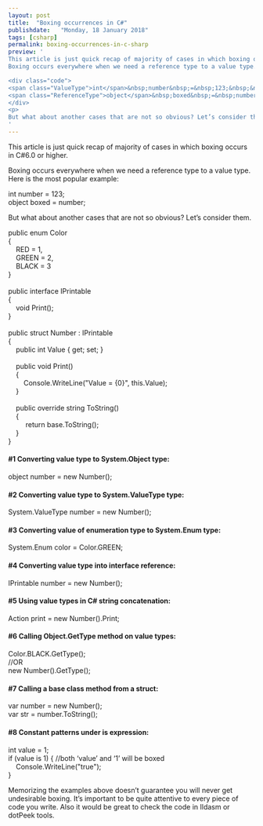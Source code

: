 ```yaml
---
layout: post
title:  "Boxing occurrences in C#"
publishdate:   "Monday, 18 January 2018"
tags: [csharp]
permalink: boxing-occurrences-in-c-sharp
preview: '
This article is just quick recap of majority of cases in which boxing occurs in C# 6.0 or higher.
Boxing occurs everywhere when we need a reference type to a value type. Here is the most popular example:

<div class="code">
<span class="ValueType">int</span>&nbsp;number&nbsp;=&nbsp;123;&nbsp;&nbsp;<br />
<span class="ReferenceType">object</span>&nbsp;boxed&nbsp;=&nbsp;number;
</div>
<p>
But what about another cases that are not so obvious? Let’s consider them.</p>
'
---
```


<p>
  This article is just quick recap of majority of cases in which boxing occurs in C#6.0 or higher.
</p>

<p>
Boxing occurs everywhere when we need a reference type to a value type. Here is the most popular example:  
</p>

<div class="code">
<span class="ValueType">int</span>&nbsp;number&nbsp;=&nbsp;123;&nbsp;&nbsp;<br />
<span class="ReferenceType">object</span>&nbsp;boxed&nbsp;=&nbsp;number;
</div>

<p>
  But what about another cases that are not so obvious? Let’s consider them.
 </p>

  <div class="code">
<span class="Modifier">public</span>&nbsp;<span class="ValueType">enum</span>&nbsp;Color<br />
{<br />
&nbsp;&nbsp;&nbsp;&nbsp;RED&nbsp;=&nbsp;1,<br />
&nbsp;&nbsp;&nbsp;&nbsp;GREEN&nbsp;=&nbsp;2,<br />
&nbsp;&nbsp;&nbsp;&nbsp;BLACK&nbsp;=&nbsp;3<br />
}<br />
<br />
<span class="Modifier">public</span>&nbsp;<span class="ReferenceType">interface</span>&nbsp;IPrintable<br />
{<br />
&nbsp;&nbsp;&nbsp;&nbsp;<span class="ValueType">void</span>&nbsp;Print();<br />
}<br />
<br />
<span class="Modifier">public</span>&nbsp;<span class="ValueType">struct</span>&nbsp;Number&nbsp;:&nbsp;IPrintable<br />
{<br />
&nbsp;&nbsp;&nbsp;&nbsp;<span class="Modifier">public</span>&nbsp;<span class="ValueType">int</span>&nbsp;Value&nbsp;{&nbsp;get;&nbsp;set;&nbsp;}<br />
<br />
&nbsp;&nbsp;&nbsp;&nbsp;<span class="Modifier">public</span>&nbsp;<span class="ValueType">void</span>&nbsp;Print()<br />
&nbsp;&nbsp;&nbsp;&nbsp;{<br />
&nbsp;&nbsp;&nbsp;&nbsp;&nbsp;&nbsp;&nbsp;&nbsp;Console.WriteLine(<span class="String">"Value&nbsp;=&nbsp;{0}"</span>,&nbsp;<span class="Keyword">this</span>.Value);<br />
&nbsp;&nbsp;&nbsp;&nbsp;}<br />
<br />
&nbsp;&nbsp;&nbsp;&nbsp;<span class="Modifier">public</span>&nbsp;<span class="Modifier">override</span>&nbsp;<span class="ReferenceType">string</span>&nbsp;ToString()<br />
&nbsp;&nbsp;&nbsp;&nbsp;{<br />
&nbsp;&nbsp;&nbsp;&nbsp;&nbsp;&nbsp;&nbsp;&nbsp;&nbsp;<span class="Statement">return</span>&nbsp;<span class="Keyword">base</span>.ToString();<br />
&nbsp;&nbsp;&nbsp;&nbsp;}<br />
}
</div>


<h4>#1 Converting value type to System.Object type:</h4>

<div class="code">
<span class="ReferenceType">object</span>&nbsp;number&nbsp;=&nbsp;<span class="Keyword">new</span>&nbsp;Number();
</div>

<h4>#2 Converting value type to System.ValueType type:</h4>

<div class="code">
System.ValueType&nbsp;number&nbsp;=&nbsp;<span class="Keyword">new</span>&nbsp;Number();
</div>

<h4>#3 Converting value of enumeration type to System.Enum type:</h4>

<div class="code">
System.Enum&nbsp;color&nbsp;=&nbsp;Color.GREEN;
</div>

<h4>#4 Converting value type into interface reference:</h4>

<div class="code">
IPrintable&nbsp;number&nbsp;=&nbsp;<span class="Keyword">new</span>&nbsp;Number();
</div>

<h4>#5 Using value types in C# string concatenation:</h4>

<div class="code">
Action&nbsp;print&nbsp;=&nbsp;<span class="Keyword">new</span>&nbsp;Number().Print;
</div>

<h4>#6 Calling Object.GetType method on value types:</h4>

<div class="code">
Color.BLACK.GetType();<br />
<span class="InlineComment">//OR</span><br />
<span class="Keyword">new</span>&nbsp;Number().GetType();
</div>

<h4>#7 Calling a base class method from a struct:</h4>

<div class="code">
<span class="Linq">var</span>&nbsp;number&nbsp;=&nbsp;<span class="Keyword">new</span>&nbsp;Number();<br />
<span class="Linq">var</span>&nbsp;str&nbsp;=&nbsp;number.ToString();
</div>

<h4>#8 Constant patterns under is expression:</h4>

<div class="code">
<span class="ValueType">int</span>&nbsp;value&nbsp;=&nbsp;1;<br />
<span class="Statement">if</span>&nbsp;(value&nbsp;<span class="Keyword">is</span>&nbsp;1)&nbsp;{&nbsp;<span class="InlineComment">//both&nbsp;‘value’&nbsp;and&nbsp;‘1’&nbsp;will&nbsp;be&nbsp;boxed</span><br />
&nbsp;&nbsp;&nbsp;&nbsp;Console.WriteLine(<span class="String">"true"</span>);<br />
}
</div>

<p>
Memorizing the examples above doesn’t guarantee you will never get undesirable boxing. It’s important to be quite attentive to every piece of code you write. Also it would be great to check the code in Ildasm or dotPeek tools.
</p>


